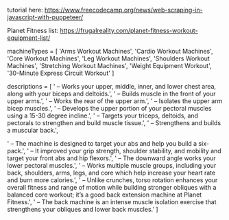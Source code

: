 tutorial here: 
https://www.freecodecamp.org/news/web-scraping-in-javascript-with-puppeteer/

Planet Fitness list:
https://frugalreality.com/planet-fitness-workout-equipment-list/

machineTypes = [
  'Arms Workout Machines',
  'Cardio Workout Machines',
  'Core Workout Machines',
  'Leg Workout Machines',
  'Shoulders Workout Machines',
  'Stretching Workout Machines',
  'Weight Equipment Workout',
  '30-Minute Express Circuit Workout'
]

descriptions = [
  ' – Works your upper, middle, inner, and lower chest area, along with your biceps and deltoids.',
  ' – Builds muscle in the front of your upper arms.',
  ' – Works the rear of the upper arm.',
  ' – Isolates the upper arm bicep muscles.',
  ' – Develops the upper portion of your pectoral muscles using a 15-30 degree incline.',
  ' – Targets your triceps, deltoids, and pectorals to strengthen and build muscle tissue.',
  ' – Strengthens and builds a muscular back.',


  ' – The machine is designed to target your abs and help you build a six-pack.',
  ' – It improved your grip strength, shoulder stability, and mobility and target your front abs and hip flexors.',
  ' – The downward angle works your lower pectoral muscles.',
  ' – Works multiple muscle groups, including your back, shoulders, arms, legs, and core which help increase your heart rate and burn more calories.',
  ' – Unlike crunches, torso rotation enhances your overall fitness and range of motion while building stronger obliques with a balanced core workout; it’s a good back extension machine at Planet Fitness.',
  ' – The back machine is an intense muscle isolation exercise that strengthens your obliques and lower back muscles.'
]